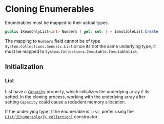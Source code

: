 # Cloning Enumerables

Enumerables must be mapped to their actual types.
```csharp
public IReadOnlyList<int> Numbers { get; set; } = ImmutableList.Create(1,2,3);
```

The mapping to `Numbers` field cannot be of type `System.Collections.Generic.List` since its not the same underlying type, it must be mapped to `System.Collections.Immutable.ImmutableList`.

## Initialization

### List

List have a [`Capacity`](https://github.com/microsoft/referencesource/blob/51cf7850defa8a17d815b4700b67116e3fa283c2/mscorlib/system/collections/generic/list.cs#L110) property, which initializes the underlying array if its setted.
In the cloning process, working with the underlying array after setting `Capacity` could cause a redudent memory allocation.

If the underlying type if the enumerable is `List`, prefer using the [`List(IEnumerable<T> collection)`](https://github.com/microsoft/referencesource/blob/master/mscorlib/system/collections/generic/list.cs#L74) constructor.